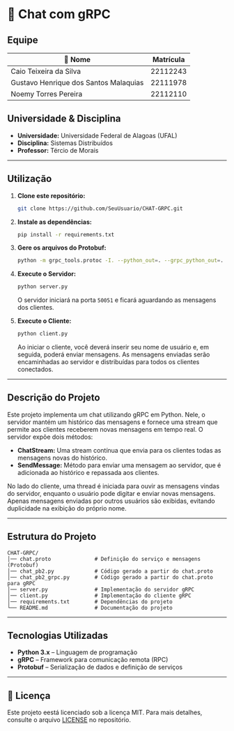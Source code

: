 # 📩 Chat com gRPC

## Equipe

| 👤 Nome                                    | Matrícula  |
|------------------------------------------- | ---------- |
| Caio Teixeira da Silva                     | 22112243   |
| Gustavo Henrique dos Santos Malaquias      | 22111978   |
| Noemy Torres Pereira                       | 22112110   |

## Universidade & Disciplina

- **Universidade:** Universidade Federal de Alagoas (UFAL)
- **Disciplina:** Sistemas Distribuídos
- **Professor:** Tércio de Morais

---

## Utilização

1. **Clone este repositório:**
   ```bash
   git clone https://github.com/SeuUsuario/CHAT-GRPC.git
   ```

2. **Instale as dependências:**
   ```bash
   pip install -r requirements.txt
   ```

3. **Gere os arquivos do Protobuf:**
   ```bash
   python -m grpc_tools.protoc -I. --python_out=. --grpc_python_out=. chat.proto
   ```

4. **Execute o Servidor:**
   ```bash
   python server.py
   ```
   O servidor iniciará na porta `50051` e ficará aguardando as mensagens dos clientes.

5. **Execute o Cliente:**
   ```bash
   python client.py
   ```
   Ao iniciar o cliente, você deverá inserir seu nome de usuário e, em seguida, poderá enviar mensagens. As mensagens enviadas serão encaminhadas ao servidor e distribuídas para todos os clientes conectados.

---

## Descrição do Projeto

Este projeto implementa um chat utilizando gRPC em Python. Nele, o servidor mantém um histórico das mensagens e fornece uma stream que permite aos clientes receberem novas mensagens em tempo real. O servidor expõe dois métodos:

- **ChatStream:** Uma stream contínua que envia para os clientes todas as mensagens novas do histórico.
- **SendMessage:** Método para enviar uma mensagem ao servidor, que é adicionada ao histórico e repassada aos clientes.

No lado do cliente, uma thread é iniciada para ouvir as mensagens vindas do servidor, enquanto o usuário pode digitar e enviar novas mensagens. Apenas mensagens enviadas por outros usuários são exibidas, evitando duplicidade na exibição do próprio nome.

---

## Estrutura do Projeto

```
CHAT-GRPC/
│── chat.proto              # Definição do serviço e mensagens (Protobuf)
│── chat_pb2.py             # Código gerado a partir do chat.proto
│── chat_pb2_grpc.py        # Código gerado a partir do chat.proto para gRPC
│── server.py               # Implementação do servidor gRPC
│── client.py               # Implementação do cliente gRPC
│── requirements.txt        # Dependências do projeto
└── README.md               # Documentação do projeto
```

---

## Tecnologias Utilizadas

- **Python 3.x** – Linguagem de programação
- **gRPC** – Framework para comunicação remota (RPC)
- **Protobuf** – Serialização de dados e definição de serviços

---

## 📜 Licença

Este projeto eestá licenciado sob a licença MIT. Para mais detalhes, consulte o arquivo [LICENSE](https://github.com/hsm-gustavo/chat-grpc/blob/main/LICENSE) no repositório.